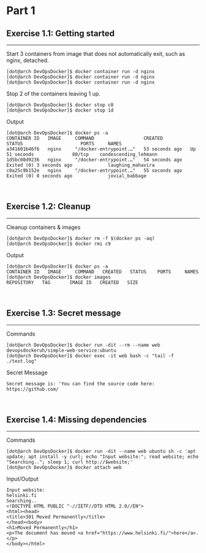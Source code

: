 # Part 1

## Exercise 1.1: Getting started

---

Start 3 containers from image that does not automatically exit, such as nginx, detached.

```console
[dot@arch DevOpsDocker]$ docker container run -d nginx
[dot@arch DevOpsDocker]$ docker container run -d nginx
[dot@arch DevOpsDocker]$ docker container run -d nginx
```

Stop 2 of the containers leaving 1 up.

```console
[dot@arch DevOpsDocker]$ docker stop c0
[dot@arch DevOpsDocker]$ docker stop 1d
```

Output

```console
[dot@arch DevOpsDocker]$ docker ps -a
CONTAINER ID   IMAGE     COMMAND                  CREATED          STATUS                     PORTS     NAMES
a341601b46f6   nginx     "/docker-entrypoint.…"   53 seconds ago   Up 51 seconds              80/tcp    condescending_lehmann
1d5bc08d9236   nginx     "/docker-entrypoint.…"   54 seconds ago   Exited (0) 3 seconds ago             laughing_mahavira
c0a25c9b152e   nginx     "/docker-entrypoint.…"   55 seconds ago   Exited (0) 8 seconds ago             jovial_babbage
```

<br>

## Exercise 1.2: Cleanup

---

Cleanup containers & images

```console
[dot@arch DevOpsDocker]$ docker rm -f $(docker ps -aq)
[dot@arch DevOpsDocker]$ docker rmi c9
```

Output

```console
[dot@arch DevOpsDocker]$ docker ps -a
CONTAINER ID   IMAGE     COMMAND   CREATED   STATUS    PORTS     NAMES
[dot@arch DevOpsDocker]$ docker images
REPOSITORY   TAG       IMAGE ID   CREATED   SIZE
```

<br>

## Exercise 1.3: Secret message

---

Commands

```console
[dot@arch DevOpsDocker]$ docker run -dit --rm --name web devopsdockeruh/simple-web-service:ubuntu
[dot@arch DevOpsDocker]$ docker exec -it web bash -c "tail -f ./text.log"
```

Secret Message

```console
Secret message is: 'You can find the source code here: https://github.com/
```

<br>

## Exercise 1.4: Missing dependencies

---

Commands

```console
[dot@arch DevOpsDocker]$ docker run -dit --name web ubuntu sh -c 'apt update; apt install -y curl; echo "Input website:"; read website; echo "Searching.."; sleep 1; curl http://$website;'
[dot@arch DevOpsDocker]$ docker attach web
```

Input/Output

```console
Input website:
helsinki.fi
Searching..
<!DOCTYPE HTML PUBLIC "-//IETF//DTD HTML 2.0//EN">
<html><head>
<title>301 Moved Permanently</title>
</head><body>
<h1>Moved Permanently</h1>
<p>The document has moved <a href="https://www.helsinki.fi/">here</a>.</p>
</body></html>
```
